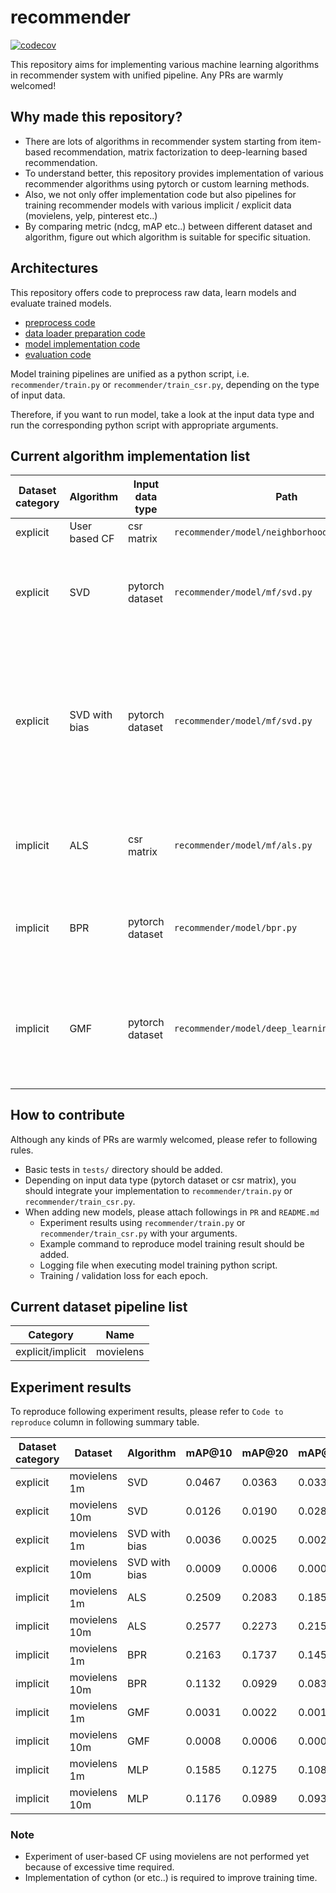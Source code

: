 # recommender
[![codecov](https://codecov.io/github/bohyunshin/recommender/graph/badge.svg?token=SCB83VOII7)](https://codecov.io/github/bohyunshin/recommender)

This repository aims for implementing various machine learning algorithms in recommender system with unified pipeline. Any PRs are warmly welcomed!

## Why made this repository?
- There are lots of algorithms in recommender system starting from item-based recommendation, matrix factorization to deep-learning based recommendation.
- To understand better, this repository provides implementation of various recommender algorithms using pytorch or custom learning methods.
- Also, we not only offer implementation code but also pipelines for training recommender models with various implicit / explicit data (movielens, yelp, pinterest etc..)
- By comparing metric (ndcg, mAP etc..) between different dataset and algorithm, figure out which algorithm is suitable for specific situation.

## Architectures
This repository offers code to preprocess raw data, learn models and evaluate trained models.

* [preprocess code](https://github.com/bohyunshin/recommender/tree/master/recommender/preprocess)
* [data loader preparation code](https://github.com/bohyunshin/recommender/tree/master/recommender/data_loader)
* [model implementation code](https://github.com/bohyunshin/recommender/tree/master/recommender/model)
* [evaluation code](https://github.com/bohyunshin/recommender/blob/master/recommender/tools/evaluation.py)

Model training pipelines are unified as a python script, i.e. `recommender/train.py` or `recommender/train_csr.py`, depending on the type of input data.

Therefore, if you want to run model, take a look at the input data type and run the corresponding python script with appropriate arguments.

## Current algorithm implementation list

|Dataset category|Algorithm|Input data type|Path|Loss|
|----------------|---|---|---|---|
|explicit|User based CF|csr matrix|`recommender/model/neighborhood/user_based.py`|NA|
|explicit|SVD|pytorch dataset|`recommender/model/mf/svd.py`|$L = \sum_{(u,i) \in \mathcal{K}} (r_{ui} - p_u^T q_i)^2 $|
|explicit|SVD with bias|pytorch dataset|`recommender/model/mf/svd.py`|$L = \sum_{(u,i) \in \mathcal{K}} (r_{ui} - p_u^T q_i - b_u - b_i - \mu)^2 + \lambda (\| p_u \|^2 + \| q_i \|^2 + \| b_u \|^2 + \| b_i \|^2) $|
|implicit|ALS|csr matrix|`recommender/model/mf/als.py`|$L = \sum_{u,i} c_{ui}(r_{ui} - p_u^T q_i)^2 - \lambda (\| p_u \|^2 + \| q_i \|^2)$|
|implicit|BPR|pytorch dataset|`recommender/model/bpr.py`|$L = \sum_{(u,i,j) \in D_S} \log \ \sigma(\hat{x}_{uij}) - \lambda (\| p_u \|^2 + \| q_i \|^2)$|
|implicit|GMF|pytorch dataset|`recommender/model/deep_learning/gmf.py`|$L = \sum_{u,i}$ ( b_{ui} \log \sigma (h^T (p_u * q_i)) + (1-b_{ui}) \log ( 1-\sigma (h^T (p_u \odot q_i)) ) )$|

## How to contribute
Although any kinds of PRs are warmly welcomed, please refer to following rules.

* Basic tests in `tests/` directory should be added.
* Depending on input data type (pytorch dataset or csr matrix), you should integrate your implementation to `recommender/train.py` or `recommender/train_csr.py`.
* When adding new models, please attach followings in `PR` and `README.md`
  * Experiment results using `recommender/train.py` or `recommender/train_csr.py` with your arguments.
  * Example command to reproduce model training result should be added.
  * Logging file when executing model training python script.
  * Training / validation loss for each epoch.

## Current dataset pipeline list

|Category|Name|
|----------------|---|
|explicit/implicit|movielens|

## Experiment results

To reproduce following experiment results, please refer to `Code to reproduce` column in following summary table.

|Dataset category|Dataset|Algorithm|mAP@10|mAP@20|mAP@50|NDCG@10|NDCG@20|NDCG@50|Code to reproduce|
|----------------|-------|---------|------|------|------|-------|-------|-------|-----------------|
|explicit|movielens 1m|SVD|0.0467|0.0363|0.0337|0.1089|0.1062|0.1235|<details><summary>cmd</summary><pre lang="bash">python3 recommender/train.py \ &#13;  --dataset movielens \ &#13;  --model svd \ &#13;  --epochs 30 \ &#13;  --num_factors 16 \ &#13;  --train_ratio 0.8 \ &#13;  --random_state 42 \ &#13;  --movielens_data_type ml-1m \ &#13;  --model_path "../svd_ml_1m.pkl" \ &#13;  --log_path "../svd_ml_1m.log" </pre></details>|
|explicit|movielens 10m|SVD|0.0126|0.0190|0.0280|0.0358|0.0604|0.1004|<details><summary>cmd</summary><pre lang="bash">python3 recommender/train.py \ &#13;  --dataset movielens \ &#13;  --model svd \ &#13;  --epochs 30 \ &#13;  --num_factors 16 \ &#13;  --train_ratio 0.8 \ &#13;  --random_state 42 \ &#13;  --movielens_data_type ml-10m \ &#13;  --model_path "../svd_ml_10m.pkl" \ &#13;  --log_path "../svd_ml_10m.log" </pre></details>|
|explicit|movielens 1m|SVD with bias|0.0036|0.0025|0.0020|0.0113|0.0114|0.0139|<details><summary>cmd</summary><pre lang="bash">python3 recommender/train.py \ &#13;  --dataset movielens \ &#13;  --model svd_bias \ &#13;  --epochs 30 \ &#13;  --num_factors 16 \ &#13;  --train_ratio 0.8 \ &#13;  --random_state 42 \ &#13;  --movielens_data_type ml-1m \ &#13;  --model_path "../svd_bias_ml_1m.pkl" \ &#13;  --log_path "../svd_bias_ml_1m.log" </pre></details>|
|explicit|movielens 10m|SVD with bias|0.0009|0.0006|0.0005|0.0029|0.0031|0.0041|<details><summary>cmd</summary><pre lang="bash">python3 recommender/train.py \ &#13;  --dataset movielens \ &#13;  --model svd_bias \ &#13;  --epochs 30 \ &#13;  --num_factors 16 \ &#13;  --train_ratio 0.8 \ &#13;  --random_state 42 \ &#13;  --movielens_data_type ml-10m \ &#13;  --model_path "../svd_bias_ml_10m.pkl" \ &#13;  --log_path "../svd_bias_ml_10m.log" </pre></details>|
|implicit|movielens 1m|ALS|0.2509|0.2083|0.1856|0.3789|0.3616|0.3783|<details><summary>cmd</summary><pre lang="bash">python3 recommender/train_csr.py \ &#13;  --dataset movielens \ &#13;  --model als \ &#13;  --implicit \ &#13;  --epochs 30 \ &#13;  --num_factors 16 \ &#13;  --train_ratio 0.8 \ &#13;  --random_state 42 \ &#13;  --movielens_data_type ml-1m \ &#13;  --model_path "../als_ml_1m.pkl" \ &#13;  --log_path "../als_ml_1m.log" </pre></details>|
|implicit|movielens 10m|ALS|0.2577|0.2273|0.2158|0.3813|0.3757|0.4003|<details><summary>cmd</summary><pre lang="bash">python3 recommender/train_csr.py \ &#13;  --dataset movielens \ &#13;  --model als \ &#13;  --implicit \ &#13;  --epochs 30 \ &#13;  --num_factors 16 \ &#13;  --train_ratio 0.8 \ &#13;  --random_state 42 \ &#13;  --movielens_data_type ml-10m \ &#13;  --model_path "../als_ml_10m.pkl" \ &#13;  --log_path "../als_ml_10m.log" </pre></details>|
|implicit|movielens 1m|BPR|0.2163|0.1737|0.1457|0.3265|0.3054|0.3131|<details><summary>cmd</summary><pre lang="bash">python3 recommender/train.py \ &#13;  --dataset movielens \ &#13;  --model bpr \ &#13;  --implicit \ &#13;  --epochs 30 \ &#13;  --num_factors 16 \ &#13;  --train_ratio 0.8 \ &#13;  --random_state 42 \ &#13;  --movielens_data_type ml-1m \ &#13;  --model_path "../bpr_ml_1m.pkl" \ &#13;  --log_path "../bpr_ml_1m.log" </pre></details>|
|implicit|movielens 10m|BPR|0.1132|0.0929|0.0833|0.1974|0.1923|0.2094|<details><summary>cmd</summary><pre lang="bash">python3 recommender/train.py \ &#13;  --dataset movielens \ &#13;  --model bpr \ &#13;  --implicit \ &#13;  --epochs 30 \ &#13;  --num_factors 16 \ &#13;  --train_ratio 0.8 \ &#13;  --random_state 42 \ &#13;  --movielens_data_type ml-10m \ &#13;  --model_path "../bpr_ml_10m.pkl" \ &#13;  --log_path "../bpr_ml_10m.log" </pre></details>|
|implicit|movielens 1m|GMF|0.0031|0.0022|0.0017|0.0100|0.0107|0.0133|<details><summary>cmd</summary><pre lang="bash">python3 recommender/train.py \ &#13;  --dataset movielens \ &#13;  --model gmf \ &#13;  --implicit \ &#13;  --epochs 30 \ &#13;  --num_factors 16 \ &#13;  --train_ratio 0.8 \ &#13;  --random_state 42 \ &#13;  --movielens_data_type ml-1m \ &#13;  --model_path "../gmf_ml_1m.pkl" \ &#13;  --log_path "../gmf_ml_1m.log" </pre></details>|
|implicit|movielens 10m|GMF|0.0008|0.0006|0.0005|0.0027|0.0030|0.0039|<details><summary>cmd</summary><pre lang="bash">python3 recommender/train.py \ &#13;  --dataset movielens \ &#13;  --model gmf \ &#13;  --implicit \ &#13;  --epochs 30 \ &#13;  --num_factors 16 \ &#13;  --train_ratio 0.8 \ &#13;  --random_state 42 \ &#13;  --movielens_data_type ml-10m \ &#13;  --model_path "../gmf_ml_10m.pkl" \ &#13;  --log_path "../gmf_ml_10m.log" </pre></details>|
|implicit|movielens 1m|MLP|0.1585|0.1275|0.1086|0.2613|0.2489|0.2611|<details><summary>cmd</summary><pre lang="bash">python3 recommender/train.py \ &#13;  --dataset movielens \ &#13;  --model mlp \ &#13;  --implicit \ &#13;  --epochs 30 \ &#13;  --num_factors 16 \ &#13;  --train_ratio 0.8 \ &#13;  --random_state 42 \ &#13;  --movielens_data_type ml-1m \ &#13;  --model_path "../mlp_ml_1m.pkl" \ &#13;  --log_path "../mlp_ml_1m.log" </pre></details>|
|implicit|movielens 10m|MLP|0.1176|0.0989|0.0934|0.2021|0.2018|0.2314|<details><summary>cmd</summary><pre lang="bash">python3 recommender/train.py \ &#13;  --dataset movielens \ &#13;  --model mlp \ &#13;  --implicit \ &#13;  --epochs 30 \ &#13;  --num_factors 16 \ &#13;  --train_ratio 0.8 \ &#13;  --random_state 42 \ &#13;  --movielens_data_type ml-10m \ &#13;  --model_path "../mlp_ml_10m.pkl" \ &#13;  --log_path "../mlp_ml_10m.log" </pre></details>|

### Note
* Experiment of user-based CF using movielens are not performed yet because of excessive time required.
* Implementation of cython (or etc..) is required to improve training time.

